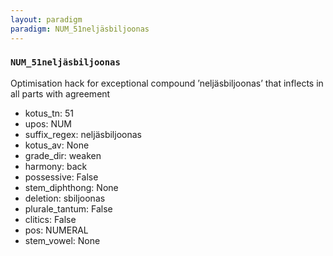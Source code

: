 ```yaml
---
layout: paradigm
paradigm: NUM_51neljäsbiljoonas
---
```

### ` NUM_51neljäsbiljoonas `

Optimisation hack for exceptional compound ’neljäsbiljoonas’ that inflects in all parts with agreement
* kotus_tn: 51
* upos: NUM
* suffix_regex: neljäsbiljoonas
* kotus_av: None
* grade_dir: weaken
* harmony: back
* possessive: False
* stem_diphthong: None
* deletion: sbiljoonas
* plurale_tantum: False
* clitics: False
* pos: NUMERAL
* stem_vowel: None
